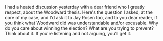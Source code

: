 I had a heated discussion yesterday with a dear friend who I greatly respect, about the Woodward thesis. Here's the question I asked, at the core of my case, and I'd ask it to Jay Rosen too, and to you dear reader, if you think what Woodward did was understandable and/or excusable. Why do you care about winning the election? What are you trying to prevent? Think about it. If you're listening and not arguing, you'll get it. 

